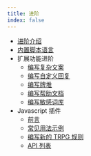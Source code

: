 ```yaml
---
title: 进阶
index: false
---
```

- [进阶介绍](./introduce.md)
- [内置脚本语言](./script.md)
- 扩展功能进阶
  - [编写复杂文案](./edit_complex_custom_text.md)
  - [编写自定义回复](./edit_reply.md)
  - [编写牌堆](./edit_deck.md)
  - [编写帮助文档](./edit_helpdoc.md)
  - [编写敏感词库](./edit_sensitive_words.md)
- Javascript 插件
  - [前言](./js_start.md)
  - [常见用法示例](./js_example.md)
  - [编写新的 TRPG 规则](./js_gamesystem.md)
  - [API 列表](./js_api_list.md)
  